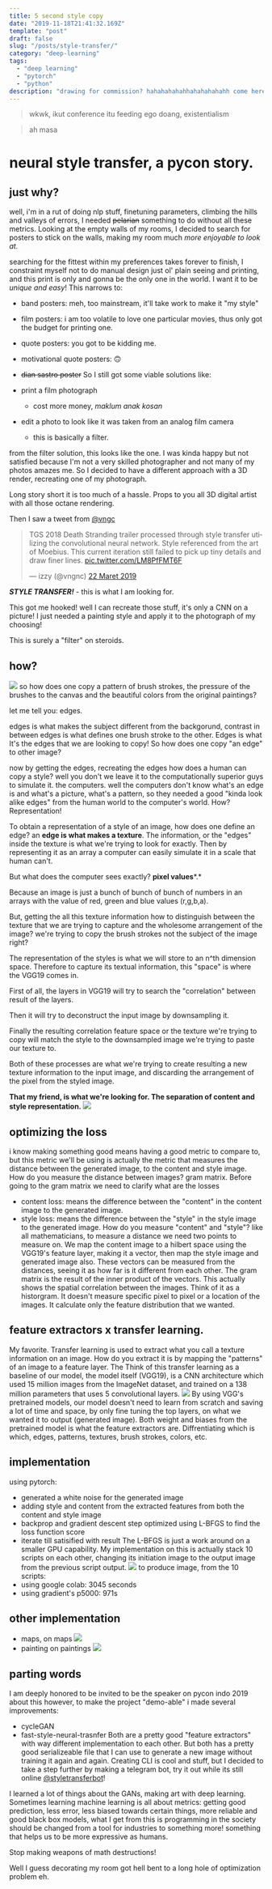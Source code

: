 ```yaml
---
title: 5 second style copy
date: "2019-11-18T21:41:32.169Z"
template: "post"
draft: false
slug: "/posts/style-transfer/"
category: "deep-learning"
tags:
  - "deep learning"
  - "pytorch"
  - "python"
description: "drawing for commission? hahahahahahhahahahahahh come here lemme transfer your style using vgg19"
---
```


> wkwk, ikut conference itu feeding ego doang, existentialism


> ah masa

# neural style transfer, a pycon story.

## just why? 

well,  i'm in a rut of doing nlp stuff, finetuning parameters, climbing the hills and valleys of errors, I needed ~~pelarian~~ something to do without all these metrics. Looking at the empty walls of my rooms, I decided to search for posters to stick on the walls, making my room much *more enjoyable to look at.* 

searching for the fittest within my preferences takes forever to finish, I constraint myself not to do manual design just ol' plain seeing and printing, and this print is only and gonna be the only one in the world. I want it to be *unique and easy*! This narrows to:
- band posters: meh, too mainstream, it'll take work to make it "my style"
- film posters: i am too volatile to love one particular movies, thus only got the budget for printing one.
- quote posters: you got to be kidding me.
- motivational quote posters: 🙃
- ~~dian sastro poster~~
So I still got some viable solutions like: 

- print a film photograph
    - cost more money, *maklum anak kosan*
- edit a photo to look like it was taken from an analog film camera
    - this is basically a filter.

from the filter solution, this looks like the one. I was kinda happy but not satisfied because I'm not a very skilled photographer and not many of my photos amazes me. So I decided to have a different approach with a 3D render, recreating one of my photograph.

Long story short it is too much of a hassle. Props to you all 3D digital artist with all those octane rendering. 

Then I saw a tweet from [@vngc](https://twitter.com/vngnc) 
<blockquote class="twitter-tweet" data-lang="id"><p lang="en" dir="ltr">TGS 2018 Death Stranding trailer processed through style transfer utilizing the convolutional neural network. Style referenced from the art of Moebius. This current iteration still failed to pick up tiny details and draw finer lines. <a href="https://t.co/LM8PfFMT6F">pic.twitter.com/LM8PfFMT6F</a></p>&mdash; izzy (@vngnc) <a href="https://twitter.com/vngnc/status/1108948246703964161?ref_src=twsrc%5Etfw">22 Maret 2019</a></blockquote>
<script async src="https://platform.twitter.com/widgets.js" charset="utf-8"></script>

***STYLE TRANSFER!*** - this is what I am looking for. 

This got me hooked! well I can recreate those stuff, it's only a CNN on a picture!  I just needed a painting style and apply it to the photograph of my choosing! 

This is surely a "filter" on steroids.

## how? 
![](https://i.imgur.com/s7WKTmA.png)
so how does one copy a pattern of brush strokes, the pressure of the brushes to the canvas and the beautiful colors from the original paintings? 

let me tell you: edges.

edges is what makes the subject different from the backgorund, contrast in between edges is what defines one brush stroke to the other. Edges is what  It's the edges that we are looking to copy! So how does one copy "an edge" to other image? 

now by getting the edges, recreating the edges how does a human can copy a style? well you don't we leave it to the computationally superior guys to simulate it. the computers. well the computers don't know what's an edge is and what's a picture, what's a pattern, so  they needed a good "kinda look alike edges" from the human world to the computer's world. How? Representation! 

To obtain a representation of a style of an image, how does one define an edge? an **edge is what makes a texture**.  The information, or the "edges" inside the texture is what we're trying to look for exactly. Then by representing it as an array a computer can easily simulate it in a scale that human can't.

But what does the computer sees exactly? **pixel values***.*

Because an image is just a bunch of bunch of bunch of numbers in an arrays with the value of red, green and blue values (r,g,b,a). 

But, getting the all this texture information how to distinguish between the texture that we are trying to capture and the wholesome arrangement of the image? we're trying to copy the brush strokes not the subject of the image right?  

The representation of the styles is what we will store to an n^th dimension space. Therefore to capture its textual information, this "space" is where the VGG19 comes in. 

First of all, the layers in VGG19 will try to search the "correlation"  between result of the layers.

Then it will try to deconstruct the input image by downsampling it.

Finally the resulting correlation feature space or the texture we're trying to copy will match the style to the downsampled image we're trying to paste our texture to. 

Both of these processes are what we're trying to create resulting a new texture information to the input image, and discarding the arrangement of the pixel from the styled image.

**That my friend, is what we're looking for. The separation of content and style representation.**
![](https://i.imgur.com/GSh8hqI.png)

## optimizing the loss
i know making something good means having a good metric to compare to, but this metric we'll be using is actually the metric that measures the distance between the generated image, to the content and style image. 
How do you measure the distance between images? gram matrix. 
Before going to the gram matrix we need to clarify what are the losses 
- content loss: means the difference between the "content" in the content image to the generated image.
- style loss: means the difference between the "style" in the style image to the generated image. 
How do you measure "content" and "style"? like all mathematicians, to measure a distance we need two points to measure on. We map the content image to a hilbert space using the VGG19's feature layer, making it a vector, then map the style image and generated image also. These vectors can be measured from the distances, seeing it as how far is it different from each other. 
The gram matrix is the result of the inner product of the vectors. This actually shows the spatial correlation between the images. Think of it as a historgram. It doesn't measure specific pixel to pixel or a location of the images. It calculate only the feature distribution that we wanted. 

## feature extractors x transfer learning. 
My favorite. Transfer learning is used to extract what you call a texture information on an image. How do you extract it is by mapping the "patterns" of an image to a feature layer. The Think of this transfer learning as a baseline of our model, the model itself (VGG19), is a CNN architecture which used 15 million images from the ImageNet dataset, and trained on a 138 million parameters that uses 5 convolutional layers.
![](https://i.imgur.com/PGhEo49.png)
By using VGG's pretrained models, our model doesn't need to learn from scratch and saving a lot of time and space, by only fine tuning the top layers, on what we wanted it to output (generated image). Both weight and biases from the pretrained model is what the feature extractors are. Diffrentiating which is which, edges, patterns, textures, brush strokes, colors, etc. 

## implementation
using pytorch: 
- generated a white noise for the generated image
- adding style and content from the extracted features from both the content and style image
- backprop and gradient descent step optimized using L-BFGS to find the loss function score
- iterate till satisified with result
The L-BFGS is just a work around on a smaller GPU capability. 
My implementation on this is actually stack 10 scripts on each other, changing its initiation image to the output image from the previous script output. 
![](https://s3.us-west-2.amazonaws.com/secure.notion-static.com/e3ef27da-6045-4423-b075-e7b610d6fe8d/Webp.net-gifmaker_%281%29.gif?X-Amz-Algorithm=AWS4-HMAC-SHA256&X-Amz-Credential=ASIAT73L2G45MFQ2KPGT%2F20191118%2Fus-west-2%2Fs3%2Faws4_request&X-Amz-Date=20191118T144035Z&X-Amz-Expires=86400&X-Amz-Security-Token=IQoJb3JpZ2luX2VjEH4aCXVzLXdlc3QtMiJGMEQCICXiHyqTkCkgy1tK6i6txcrE6KBCMAmSmhyS96U4a%2FBgAiAIulNw2KS0sH1c5ioD82SRxN3qH8tnlqsVqhqwSJQdtSrbAgin%2F%2F%2F%2F%2F%2F%2F%2F%2F%2F8BEAAaDDI3NDU2NzE0OTM3MCIMNNJGBink4p7xxf8zKq8CeeKC448w%2BySX1dNfWktn1PiY%2BwAulJ5%2F9WHnb%2BQDj63xJsNRBGTn93EabH2HatfvhGVSEPLIcXr%2BB24m7hhO9jgGJ7deRYgx4kM39peqd6JhCtvS99BqjxDz15G33jZX8MMhe2cfBjfYtjSLBA1XJIN0twArWtYuhT9S%2B6XvGvwVQuFBF%2FqBXnGMEFd6HT6IJtPPg7lhkKre8GK%2Bvw0gQpVDS535ONjJ6N37Y7hLOwKBkOAKcFWArUU1TSr7%2FZpx727E2iNtqvA2T4q1Pe9Y8YCRvt9tNkQEm%2BW7vBVN906eXNuzQ5%2FjHYaUUWEhthQ5Omu5LG2scLCjZfMeDqcHoXJ%2FFPTOJzYuqmWXjAr9RIczUmX2bWRncnYdIkHjTQKBSIbfcf1bm5AGnZQKxOzxMIjJyu4FOs4C9WdGzWJyxfw3rPxy6Xbc1%2BVxyEXIJq8wvhhMBs9l%2FpDeTjU3pOQawrGQjCEfKjnzH%2BZcTIWx52UULz79dopcUslijcKDsEaAV9cO9vrtXQRnx2dTUX05YTP%2BHe0Vt6vKMiEXruPTEusFq2kMGbX54hfWDA9gA73dNNtOcqEGxHt7vAZoKmY%2Fx6iSd%2FpzjYjSybSk2hQTAErAsQtujqlSWlCAbr90tzB14SWKnQpU1lS5%2Fgag%2F4krHWNRLAVIwHtgRchLyzmwi5moKvME%2BxfE4xCdQQgRz3lm7lnKyuH1brFD5cj%2BptSibLHGmbpc2UbSC6eLVa1A4xSH0Zu5Ey9j6CfBhTyWLqvi2SSlsoXK92KEjSGII8sOMHgM67SAyh%2F7sDpxKRhhYKlXwnIUlZ6mmqkCGs%2FzX2ItU6LWmDPrYm9%2B7j3GQLQHTtcNp93A0w%3D%3D&X-Amz-Signature=3d97fab4850d31f354d105e5e731debc09fffd42fbafaab4efd67e83fe9584ba&X-Amz-SignedHeaders=host)
to produce image, from the 10 scripts: 
- using google colab: 3045 seconds
- using gradient's p5000: 971s

## other implementation 
- maps, on maps
![](https://s3.us-west-2.amazonaws.com/secure.notion-static.com/095c9971-239f-4e45-9f83-73abe98eb830/Webp.net-gifmaker.gif?X-Amz-Algorithm=AWS4-HMAC-SHA256&X-Amz-Credential=ASIAT73L2G45MFQ2KPGT%2F20191118%2Fus-west-2%2Fs3%2Faws4_request&X-Amz-Date=20191118T144035Z&X-Amz-Expires=86400&X-Amz-Security-Token=IQoJb3JpZ2luX2VjEH4aCXVzLXdlc3QtMiJGMEQCICXiHyqTkCkgy1tK6i6txcrE6KBCMAmSmhyS96U4a%2FBgAiAIulNw2KS0sH1c5ioD82SRxN3qH8tnlqsVqhqwSJQdtSrbAgin%2F%2F%2F%2F%2F%2F%2F%2F%2F%2F8BEAAaDDI3NDU2NzE0OTM3MCIMNNJGBink4p7xxf8zKq8CeeKC448w%2BySX1dNfWktn1PiY%2BwAulJ5%2F9WHnb%2BQDj63xJsNRBGTn93EabH2HatfvhGVSEPLIcXr%2BB24m7hhO9jgGJ7deRYgx4kM39peqd6JhCtvS99BqjxDz15G33jZX8MMhe2cfBjfYtjSLBA1XJIN0twArWtYuhT9S%2B6XvGvwVQuFBF%2FqBXnGMEFd6HT6IJtPPg7lhkKre8GK%2Bvw0gQpVDS535ONjJ6N37Y7hLOwKBkOAKcFWArUU1TSr7%2FZpx727E2iNtqvA2T4q1Pe9Y8YCRvt9tNkQEm%2BW7vBVN906eXNuzQ5%2FjHYaUUWEhthQ5Omu5LG2scLCjZfMeDqcHoXJ%2FFPTOJzYuqmWXjAr9RIczUmX2bWRncnYdIkHjTQKBSIbfcf1bm5AGnZQKxOzxMIjJyu4FOs4C9WdGzWJyxfw3rPxy6Xbc1%2BVxyEXIJq8wvhhMBs9l%2FpDeTjU3pOQawrGQjCEfKjnzH%2BZcTIWx52UULz79dopcUslijcKDsEaAV9cO9vrtXQRnx2dTUX05YTP%2BHe0Vt6vKMiEXruPTEusFq2kMGbX54hfWDA9gA73dNNtOcqEGxHt7vAZoKmY%2Fx6iSd%2FpzjYjSybSk2hQTAErAsQtujqlSWlCAbr90tzB14SWKnQpU1lS5%2Fgag%2F4krHWNRLAVIwHtgRchLyzmwi5moKvME%2BxfE4xCdQQgRz3lm7lnKyuH1brFD5cj%2BptSibLHGmbpc2UbSC6eLVa1A4xSH0Zu5Ey9j6CfBhTyWLqvi2SSlsoXK92KEjSGII8sOMHgM67SAyh%2F7sDpxKRhhYKlXwnIUlZ6mmqkCGs%2FzX2ItU6LWmDPrYm9%2B7j3GQLQHTtcNp93A0w%3D%3D&X-Amz-Signature=cef29201f09ed983e55b717ed715d251166a5329b6b63db2e4946cd81a524cbd&X-Amz-SignedHeaders=host)
- painting on paintings
![](https://s3.us-west-2.amazonaws.com/secure.notion-static.com/ff9c5913-99bc-4298-b26f-595e9edaa049/Webp.net-gifmaker_%281%29.gif?X-Amz-Algorithm=AWS4-HMAC-SHA256&X-Amz-Credential=ASIAT73L2G45OJPZRXQT%2F20191118%2Fus-west-2%2Fs3%2Faws4_request&X-Amz-Date=20191118T144037Z&X-Amz-Expires=86400&X-Amz-Security-Token=IQoJb3JpZ2luX2VjEH0aCXVzLXdlc3QtMiJIMEYCIQD7H54Vl1qISKnpnBNXScgtY8LfbqSBJhCeW8qslbLhagIhAJbdzZ9ptufxLfhgbA44Huo%2BfSyLUpF6CdfOlCQQZrmBKtsCCKb%2F%2F%2F%2F%2F%2F%2F%2F%2F%2FwEQABoMMjc0NTY3MTQ5MzcwIgxTwsnTMgBYI3V6LWgqrwKbFfxojuPm%2Bu1ZgMoQfVddw5njocMEozUD%2Ftlny5zZfRpysZqgA0aT3e8Yqi6rp1fwd97e7iXf9kp3cQleFtqp3qoHzWomGjnTiCRTl5OMje2UuaYeV5agB5VG7kIEXuMudWekd8ZwKcOKBj%2FSaiU3D0hYx2I2GdS3K%2BQ7z6Rd%2BAqTZXFN%2BOhdbbI9uM2p8cVdgCr%2BhxFDdystndI%2B%2FeIwHgS1AumGmuwZaQ%2Bupz5zHB6oeCaTDA%2BrU2x%2BYR9XioK%2BhmUWq3kYGsWNv23dWJFWsFGqPJeOj%2FO5SQwEISu3P9uNlW3o6n4LtBDirzwLO0VloqEQGl50%2FnA9jg3h8cCm6Tw4G3Rs75rSdEXDOjYvEiU4Hl7t2yla%2FHOVNZdA1o%2BCS6kzE1RgnVZhJrEpgCAw26PK7gU6zAJxhWdqWL7uvkFIAkjr8LOPik4QHAA8Bsn5NxFFHaIivB3n1zq%2Fgh6Fk0DNW%2BWHAHCnMLsXTldRFAoGAkiobogdUu71JYOk3M54bU%2FAQSEXDpvvfueK7O3S7pej1ApgqIlrd8zJ87gth623Iw2f2GxzuKNijR6tsL%2BoKBR1X7Hy70281rBVKzr9PDrzs1z4YfrvJz6vTRs%2FPVsfMcrGkcyinzEzCs5eBRs8XYhgPRakvGYu9j2iKbPJjf1qVtXefDbNuVY1sK2jVZTsRzb%2FHpMuo7iDMlL00kzTqofFkcQhsFV3fKhyDtgqHD8GfQ%2F%2BxSkFlDKCp02ZkTDdWKYtP2Psc4jJmVCll95tyl7wUY5l8fJpPDk0XcFaSbhNL0ao%2B0XiezW%2BTN5MQX5X8gFijuJ3tTOMTQU0hL9VGqgyo2unV%2BkvTY%2Fyk6dhO5qTeQ%3D%3D&X-Amz-Signature=66c06b4dbc835d3c19021ce38856335afb3e1b432e5b11973cd1ecb1b0680028&X-Amz-SignedHeaders=host)

## parting words
I am deeply honored to be invited to be the speaker on pycon indo 2019 about this however, to make the project "demo-able" i made several improvements: 
- cycleGAN
- fast-style-neural-trasnfer
Both are a pretty good "feature extractors" with way different implementation to each other. But both has a pretty good serializeable file that I can use to generate a new image without training it again and again. Creating CLI is cool and stuff, but I decided to take a step further by making a telegram bot, try it out while its still online [@styletransferbot](t.me/styletransferbot)!


I learned a lot of things about the GANs, making art with deep learning. Sometimes learning machine learning is all about metrics: getting good prediction, less error, less biased towards certain things, more reliable and good black box models, what I get from this is programming in the society should be changed from a tool for industries to something more! something that helps us to be more expressive as humans. 

Stop making weapons of math destructions!

Well I guess decorating my room got hell bent to a long hole of optimization problem eh. 